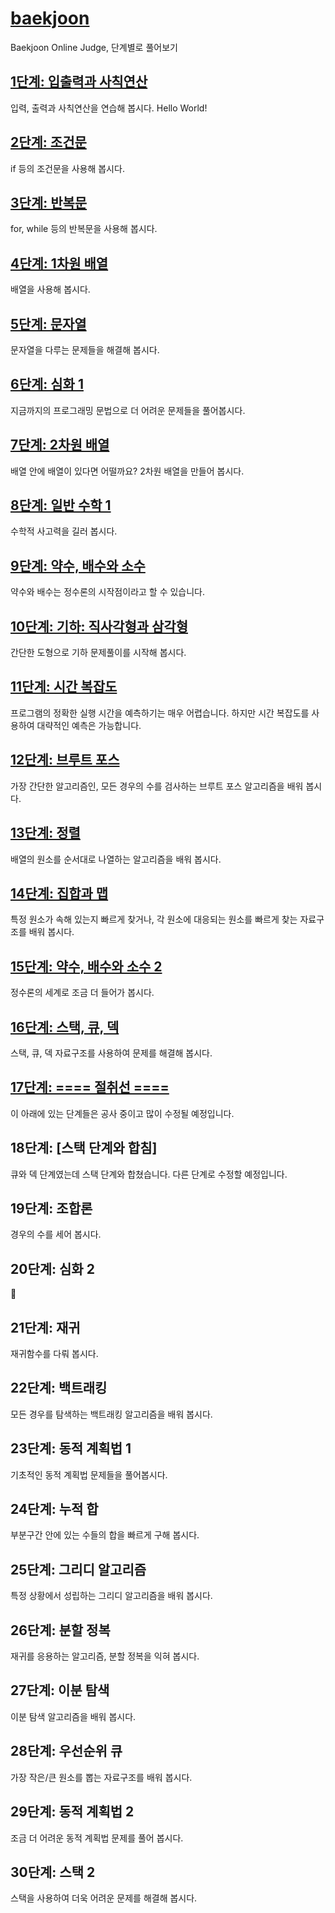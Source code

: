 # [baekjoon](https://www.acmicpc.net/step)

Baekjoon Online Judge, 단계별로 풀어보기

## [1단계: 입출력과 사칙연산](https://www.acmicpc.net/step/1)

입력, 출력과 사칙연산을 연습해 봅시다. Hello World!

## [2단계: 조건문](https://www.acmicpc.net/step/2)

if 등의 조건문을 사용해 봅시다.

## [3단계: 반복문](https://www.acmicpc.net/step/3)

for, while 등의 반복문을 사용해 봅시다.

## [4단계: 1차원 배열](https://www.acmicpc.net/step/4)

배열을 사용해 봅시다.

## [5단계: 문자열](https://www.acmicpc.net/step/5)

문자열을 다루는 문제들을 해결해 봅시다.

## [6단계: 심화 1](https://www.acmicpc.net/step/6)

지금까지의 프로그래밍 문법으로 더 어려운 문제들을 풀어봅시다.

## [7단계: 2차원 배열](https://www.acmicpc.net/step/7)

배열 안에 배열이 있다면 어떨까요? 2차원 배열을 만들어 봅시다.

## [8단계: 일반 수학 1](https://www.acmicpc.net/step/8)

수학적 사고력을 길러 봅시다.

## [9단계: 약수, 배수와 소수](https://www.acmicpc.net/step/9)

약수와 배수는 정수론의 시작점이라고 할 수 있습니다.

## [10단계: 기하: 직사각형과 삼각형](https://www.acmicpc.net/step/10)

간단한 도형으로 기하 문제풀이를 시작해 봅시다.

## [11단계: 시간 복잡도](https://www.acmicpc.net/step/11)

프로그램의 정확한 실행 시간을 예측하기는 매우 어렵습니다. 하지만 시간 복잡도를 사용하여 대략적인 예측은 가능합니다.

## [12단계: 브루트 포스](https://www.acmicpc.net/step/12)

가장 간단한 알고리즘인, 모든 경우의 수를 검사하는 브루트 포스 알고리즘을 배워 봅시다.

## [13단계: 정렬](https://www.acmicpc.net/step/13)

배열의 원소를 순서대로 나열하는 알고리즘을 배워 봅시다.

## [14단계: 집합과 맵](https://www.acmicpc.net/step/14)

특정 원소가 속해 있는지 빠르게 찾거나, 각 원소에 대응되는 원소를 빠르게 찾는 자료구조를 배워 봅시다.

## [15단계: 약수, 배수와 소수 2](https://www.acmicpc.net/step/15)

정수론의 세계로 조금 더 들어가 봅시다.

## [16단계: 스택, 큐, 덱](https://www.acmicpc.net/step/16)

스택, 큐, 덱 자료구조를 사용하여 문제를 해결해 봅시다.

## [17단계: ==== 절취선 ====](https://www.acmicpc.net/step/17)

이 아래에 있는 단계들은 공사 중이고 많이 수정될 예정입니다.

## 18단계: [스택 단계와 합침]

큐와 덱 단계였는데 스택 단계와 합쳤습니다. 다른 단계로 수정할 예정입니다.

## 19단계: 조합론

경우의 수를 세어 봅시다.

## 20단계: 심화 2

👑

## 21단계: 재귀

재귀함수를 다뤄 봅시다.

## 22단계: 백트래킹

모든 경우를 탐색하는 백트래킹 알고리즘을 배워 봅시다.

## 23단계: 동적 계획법 1

기초적인 동적 계획법 문제들을 풀어봅시다.

## 24단계: 누적 합

부분구간 안에 있는 수들의 합을 빠르게 구해 봅시다.

## 25단계: 그리디 알고리즘

특정 상황에서 성립하는 그리디 알고리즘을 배워 봅시다.

## 26단계: 분할 정복

재귀를 응용하는 알고리즘, 분할 정복을 익혀 봅시다.

## 27단계: 이분 탐색

이분 탐색 알고리즘을 배워 봅시다.

## 28단계: 우선순위 큐

가장 작은/큰 원소를 뽑는 자료구조를 배워 봅시다.

## 29단계: 동적 계획법 2

조금 더 어려운 동적 계획법 문제를 풀어 봅시다.

## 30단계: 스택 2

스택을 사용하여 더욱 어려운 문제를 해결해 봅시다.
